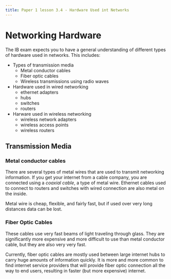 ```yaml
---
title: Paper 1 lesson 3.4 - Hardware Used int Networks
---
```


# Networking Hardware

The IB exam expects you to have a general understanding of different types of hardware used in networks. This includes:

* Types of transmission media
  * Metal conductor cables
  * Fiber optic cables
  * Wireless transmissions using radio waves
* Hardware used in wired networking
  * ethernet adapters
  * hubs
  * switches
  * routers
* Harware used in wireless networking
  * wireless network adapters
  * wireless access points
  * wireless routers    

## Transmission Media

### Metal conductor cables

There are several types of metal wires that are used to transmit networking information. If you get your internet from a cable company, you are connected using a *coaxial cable*, a type of metal wire. Ethernet cables used to connect to routers and switches with wired connection are also metal on the inside. 

Metal wire is cheap, flexible, and fairly fast, but if used over very long distances data can be lost.

### Fiber Optic Cables

These cables use very fast beams of light traveling through glass. They are significantly more expensive and more difficult to use than metal conductor cable, but they are also very very fast.

Currently, fiber optic cables are mostly used between large internet hubs to carry huge amounts of information quickly. It is more and more common to find internet service providers that will provide fiber optic connection all the way to end users, resulting in faster (but more expensive) internet.

### 